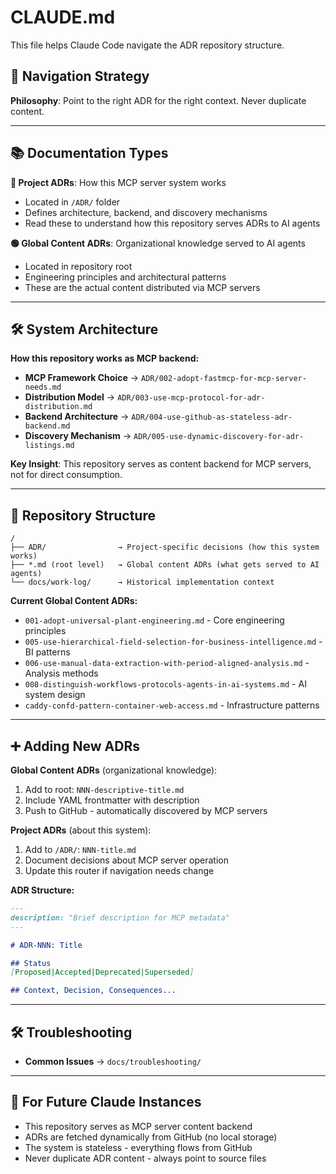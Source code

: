# CLAUDE.md

This file helps Claude Code navigate the ADR repository structure.

## 🧭 Navigation Strategy
**Philosophy**: Point to the right ADR for the right context. Never duplicate content.

---

## 📚 Documentation Types

**🔵 Project ADRs**: How this MCP server system works
- Located in `/ADR/` folder
- Defines architecture, backend, and discovery mechanisms
- Read these to understand how this repository serves ADRs to AI agents

**🟢 Global Content ADRs**: Organizational knowledge served to AI agents
- Located in repository root
- Engineering principles and architectural patterns  
- These are the actual content distributed via MCP servers

---

## 🛠️ System Architecture

**How this repository works as MCP backend:**
- **MCP Framework Choice** → `ADR/002-adopt-fastmcp-for-mcp-server-needs.md`
- **Distribution Model** → `ADR/003-use-mcp-protocol-for-adr-distribution.md`
- **Backend Architecture** → `ADR/004-use-github-as-stateless-adr-backend.md`
- **Discovery Mechanism** → `ADR/005-use-dynamic-discovery-for-adr-listings.md`

**Key Insight**: This repository serves as content backend for MCP servers, not for direct consumption.

---

## 📂 Repository Structure

```
/
├── ADR/                → Project-specific decisions (how this system works)
├── *.md (root level)   → Global content ADRs (what gets served to AI agents)
└── docs/work-log/      → Historical implementation context
```

**Current Global Content ADRs:**
- `001-adopt-universal-plant-engineering.md` - Core engineering principles
- `005-use-hierarchical-field-selection-for-business-intelligence.md` - BI patterns
- `006-use-manual-data-extraction-with-period-aligned-analysis.md` - Analysis methods
- `008-distinguish-workflows-protocols-agents-in-ai-systems.md` - AI system design
- `caddy-confd-pattern-container-web-access.md` - Infrastructure patterns

---

## ➕ Adding New ADRs

**Global Content ADRs** (organizational knowledge):
1. Add to root: `NNN-descriptive-title.md`
2. Include YAML frontmatter with description
3. Push to GitHub - automatically discovered by MCP servers

**Project ADRs** (about this system):
1. Add to `/ADR/`: `NNN-title.md`  
2. Document decisions about MCP server operation
3. Update this router if navigation needs change

**ADR Structure:**
```markdown
---
description: "Brief description for MCP metadata"
---

# ADR-NNN: Title

## Status
[Proposed|Accepted|Deprecated|Superseded]

## Context, Decision, Consequences...
```

---

## 🛠️ Troubleshooting
- **Common Issues** → `docs/troubleshooting/`

---

## 🔄 For Future Claude Instances

- This repository serves as MCP server content backend
- ADRs are fetched dynamically from GitHub (no local storage)  
- The system is stateless - everything flows from GitHub
- Never duplicate ADR content - always point to source files